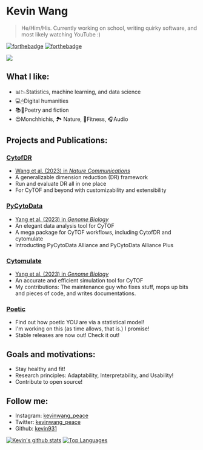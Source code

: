 # Kevin Wang

> He/Him/His.
> Currently working on school, writing quirky software, and most likely watching YouTube :)

[![forthebadge](https://forthebadge.com/images/badges/powered-by-water.svg)](https://forthebadge.com)
[![forthebadge](https://forthebadge.com/images/badges/makes-people-smile.svg)](https://forthebadge.com)

<img src=https://media.giphy.com/media/2rAKTgJIQe1buYU1R5/giphy.gif />

## What I like:
- 📊📉Statistics, machine learning, and data science
- 💻🖱Digital humanities
- 📚📔Poetry and fiction
- 😍Monchhichis, 🏞 Nature, 🥈Fitness, 🎧Audio

## Projects and Publications:

### [CytofDR](https://github.com/kevin931/CytofDR)
- [Wang et al. (2023) in *Nature Communications*](https://doi.org/10.1038/s41467-023-37478-w)
- A generalizable dimension reduction (DR) framework
- Run and evaluate DR all in one place
- For CyTOF and beyond with customizability and extensibility

### [PyCytoData](https://github.com/kevin931/PyCytoData)
- [Yang et al. (2023) in *Genome Biology*](https://doi.org/10.1186/s13059-023-03099-1)
- An elegant data analysis tool for CyTOF
- A mega package for CyTOF workflows, including CytofDR and cytomulate
- Introducting PyCytoData Alliance and PyCytoData Alliance Plus

### [Cytomulate](https://github.com/kevin931/Cytomulate)
- [Yang et al. (2023) in *Genome Biology*](https://doi.org/10.1186/s13059-023-03099-1)
- An accurate and efficient simulation tool for CyTOF
- My contributions: The maintenance guy who fixes stuff, mops up bits and pieces of code, and writes documentations.

### [Poetic](https://github.com/kevin931/poetic)
- Find out how poetic YOU are via a statistical model!
- I'm working on this (as time allows, that is.) I promise!
- Stable releases are now out! Check it out!

## Goals and motivations:
- Stay healthy and fit!
- Research principles: Adaptability, Interpretability, and Usability!
- Contribute to open source!

## Follow me:
- Instagram: [kevinwang_peace](https://www.instagram.com/kevinwang_peace/)
- Twitter: [kevinwang_peace](https://twitter.com/kevinwang_peace)
- Github: [kevin931](https://github.com/kevin931)

[![Kevin's github stats](https://github-readme-stats.vercel.app/api?username=kevin931&theme=bear)](https://github.com/kevin931/github-readme-stats)
[![Top Languages](https://github-readme-stats.vercel.app/api/top-langs/?username=kevin931&theme=bear)](https://github.com/kevin931/github-readme-stats)